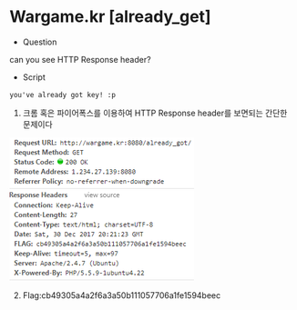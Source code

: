 # Wargame.kr [already_get]
* Question

can you see HTTP Response header?

* Script
```
you've already got key! :p
```

1. 크롬 혹은 파이어폭스를 이용하여 HTTP Response header를 보면되는 간단한 문제이다

![정답](./image.PNG)

2. Flag:cb49305a4a2f6a3a50b111057706a1fe1594beec
